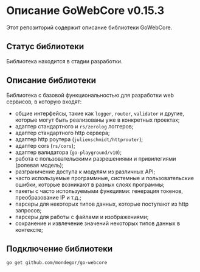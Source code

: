 # Описание GoWebCore v0.15.3
Этот репозиторий содержит описание библиотеки GoWebCore.

## Статус библиотеки
Библиотека находится в стадии разработки.

## Описание библиотеки
Библиотека с базовой функциональностью для разработки web сервисов, в которую входят:
- общие интерфейсы, такие как `logger`, `router`, `validator` и другие, которые могут быть реализованы уже в конкретных проектах;
- адаптер стандартного и `rs/zerolog` логгеров;
- адаптер стандартного http сервера;
- адаптер http роутера (`julienschmidt/httprouter`);
- адаптер cors (`rs/cors`);
- адаптер валидатора (`go-playground/v10`);
- работа с пользовательскими разрешениями и привилегиями (ролевая модель);
- разграничение доступа к модулям из различных API;
- часто используемые программные, системные и пользовательские ошибки, которые возникают в разных слоях программы;
- пакеты с часто используемыми функциями: генерация токенов, преобразование IP и т.д.;
- парсеры для некоторых типов данных, которые поступают из http запросов;
- парсеры для работы с файлами и изображениями;
- сохранение и извлечение значений некоторых типов данных в контексте;

## Подключение библиотеки
`go get github.com/mondegor/go-webcore`
